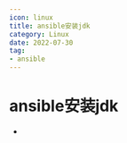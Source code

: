```yaml
---
icon: linux
title: ansible安装jdk
category: Linux
date: 2022-07-30
tag:
- ansible
---
```


<!-- more -->

# ansible安装jdk

-
